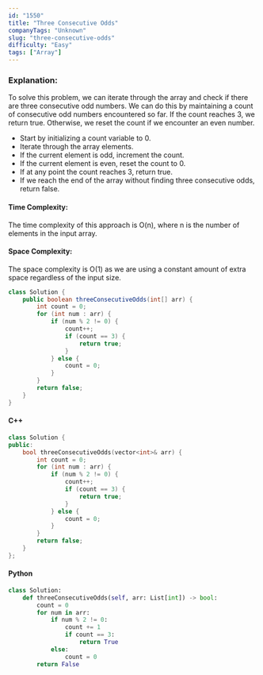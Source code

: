 ```yaml
---
id: "1550"
title: "Three Consecutive Odds"
companyTags: "Unknown"
slug: "three-consecutive-odds"
difficulty: "Easy"
tags: ["Array"]
---
```


### Explanation:
To solve this problem, we can iterate through the array and check if there are three consecutive odd numbers. We can do this by maintaining a count of consecutive odd numbers encountered so far. If the count reaches 3, we return true. Otherwise, we reset the count if we encounter an even number. 

- Start by initializing a count variable to 0.
- Iterate through the array elements.
- If the current element is odd, increment the count.
- If the current element is even, reset the count to 0.
- If at any point the count reaches 3, return true.
- If we reach the end of the array without finding three consecutive odds, return false.

#### Time Complexity:
The time complexity of this approach is O(n), where n is the number of elements in the input array.

#### Space Complexity:
The space complexity is O(1) as we are using a constant amount of extra space regardless of the input size.

```java
class Solution {
    public boolean threeConsecutiveOdds(int[] arr) {
        int count = 0;
        for (int num : arr) {
            if (num % 2 != 0) {
                count++;
                if (count == 3) {
                    return true;
                }
            } else {
                count = 0;
            }
        }
        return false;
    }
}
```

#### C++
```cpp
class Solution {
public:
    bool threeConsecutiveOdds(vector<int>& arr) {
        int count = 0;
        for (int num : arr) {
            if (num % 2 != 0) {
                count++;
                if (count == 3) {
                    return true;
                }
            } else {
                count = 0;
            }
        }
        return false;
    }
};
```

#### Python
```python
class Solution:
    def threeConsecutiveOdds(self, arr: List[int]) -> bool:
        count = 0
        for num in arr:
            if num % 2 != 0:
                count += 1
                if count == 3:
                    return True
            else:
                count = 0
        return False
```